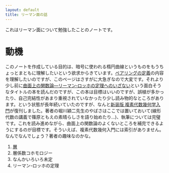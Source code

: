 ```yaml
---
layout: default
title: リーマン面の話
---
```


これはリーマン面について勉強したことのノートです。

# 動機

このノートを作成している目的は、暗号に使われる楕円曲線というものをもうちょっとまともに理解したいという欲求からきています。[ペアリングの定義](http://homepage1.nifty.com/herumi/crypt/pairing-def.html)の内容を理解したいのですが、このページはさすがに大急ぎなので大変です。それより少し前に[曲面上の関数論―リーマン‐ロッホの定理へのいざない](http://www.amazon.co.jp/dp/4627081006)という面白そうなタイトルの本を読んだのですが、この本は目標はいいのですが、誤植が多かったり、自己完結性があまり重視されていなかったり少し読み物的なところがあります。という状態が長年続いていたのですが、なんと[新装版 複素代数幾何学入門](http://www.amazon.co.jp/dp/400005967X)が復刊しました。著者の堀川穎二先生のやばさはここでは置いておいて(線形代数の講義で篠原ともえの素晴らしさを語り始めたり…)、執筆については完璧です。これを読み進めながら、曲面上の関数論のよくないところを補完できるようにするのが目標です。そういえば、複素代数幾何入門には索引がありません。なんでなんでしょう？著者の趣味なのかな。

1. [層](sheaf.html)
2. 層係数コホモロジー
3. なんかいろいろ未定
4. リーマン-ロッホの定理
